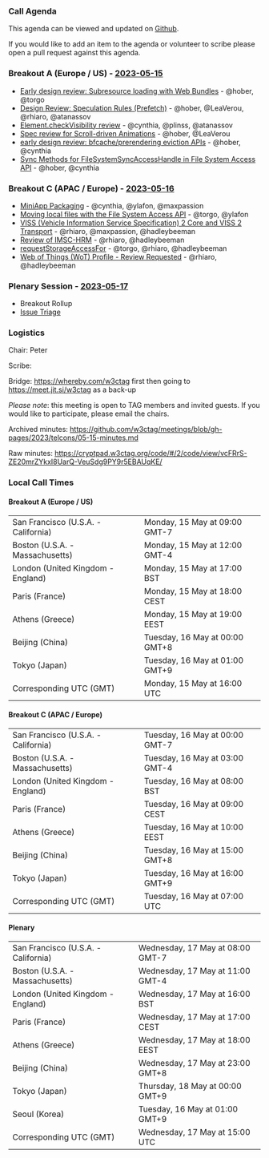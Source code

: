 ### Call Agenda

This agenda can be viewed and updated on [Github](https://github.com/w3ctag/meetings/blob/gh-pages/2023/telcons/05-15-agenda.md).

If you would like to add an item to the agenda or volunteer to scribe please open a pull request against this agenda.

### Breakout A (Europe / US) - [2023-05-15](https://www.timeanddate.com/worldclock/converter.html?iso=20230515T160000&p1=224&p2=43&p3=136&p4=195&p5=26&p6=33&p7=248&p8=235)

* [Early design review: Subresource loading with Web Bundles](https://github.com/w3ctag/design-reviews/issues/616) - @hober, @torgo
* [Design Review: Speculation Rules (Prefetch)](https://github.com/w3ctag/design-reviews/issues/721) - @hober, @LeaVerou, @rhiaro, @atanassov
* [Element.checkVisibility review](https://github.com/w3ctag/design-reviews/issues/734) - @cynthia, @plinss, @atanassov
* [Spec review for Scroll-driven Animations](https://github.com/w3ctag/design-reviews/issues/828) - @hober, @LeaVerou
* [early design review: bfcache/prerendering eviction APIs](https://github.com/w3ctag/design-reviews/issues/786) - @hober, @cynthia
* [Sync Methods for FileSystemSyncAccessHandle in File System Access API](https://github.com/w3ctag/design-reviews/issues/772) - @hober, @cynthia

### Breakout C (APAC / Europe) - [2023-05-16](https://www.timeanddate.com/worldclock/converter.html?iso=20230516T070000&p1=224&p2=43&p3=136&p4=195&p5=26&p6=33&p7=248&p8=235)

* [MiniApp Packaging](https://github.com/w3ctag/design-reviews/issues/762) - @cynthia, @ylafon, @maxpassion
* [Moving local files with the File System Access API](https://github.com/w3ctag/design-reviews/issues/805) - @torgo, @ylafon
* [VISS (Vehicle Information Service Specification) 2 Core and VISS 2 Transport](https://github.com/w3ctag/design-reviews/issues/768) - @rhiaro, @maxpassion, @hadleybeeman
* [Review of IMSC-HRM](https://github.com/w3ctag/design-reviews/issues/788) - @rhiaro, @hadleybeeman
* [requestStorageAccessFor](https://github.com/w3ctag/design-reviews/issues/808) - @torgo, @rhiaro, @hadleybeeman
* [Web of Things (WoT) Profile - Review Requested](https://github.com/w3ctag/design-reviews/issues/818) - @rhiaro, @hadleybeeman

### Plenary Session - [2023-05-17](https://www.timeanddate.com/worldclock/converter.html?iso=20230517T150000&p1=224&p2=43&p3=136&p4=195&p5=26&p6=33&p7=248&p8=235)

* Breakout Rollup
* [Issue Triage](https://github.com/w3ctag/design-reviews/issues?q=is%3Aissue+is%3Aopen+label%3A%22Progress%3A+untriaged%22)

### Logistics

Chair: Peter

Scribe:

Bridge: https://whereby.com/w3ctag first then going to https://meet.jit.si/w3ctag as a back-up

*Please note*: this meeting is open to TAG members and invited guests. If you would like to participate, please email the chairs.

Archived minutes: https://github.com/w3ctag/meetings/blob/gh-pages/2023/telcons/05-15-minutes.md

Raw minutes: https://cryptpad.w3ctag.org/code/#/2/code/view/vcFRrS-ZE20mrZYkxI8UarQ-VeuSdg9PY9r5EBAUqKE/


### Local Call Times

#### Breakout A (Europe / US)

<table>
<tr><td> San Francisco (U.S.A. - California) <td> Monday, 15 May at 09:00 GMT-7</td></tr>
<tr><td> Boston (U.S.A. - Massachusetts) <td> Monday, 15 May at 12:00 GMT-4</td></tr>
<tr><td> London (United Kingdom - England) <td> Monday, 15 May at 17:00 BST</td></tr>
<tr><td> Paris (France) <td> Monday, 15 May at 18:00 CEST</td></tr>
<tr><td> Athens (Greece) <td> Monday, 15 May at 19:00 EEST</td></tr>
<tr><td> Beijing (China) <td> Tuesday, 16 May at 00:00 GMT+8</td></tr>
<tr><td> Tokyo (Japan) <td> Tuesday, 16 May at 01:00 GMT+9</td></tr>
<tr><td> Corresponding UTC (GMT) <td> Monday, 15 May at 16:00 UTC</td></tr>
</table>

#### Breakout C (APAC / Europe)

<table>
<tr><td> San Francisco (U.S.A. - California) <td> Tuesday, 16 May at 00:00 GMT-7</td></tr>
<tr><td> Boston (U.S.A. - Massachusetts) <td> Tuesday, 16 May at 03:00 GMT-4</td></tr>
<tr><td> London (United Kingdom - England) <td> Tuesday, 16 May at 08:00 BST</td></tr>
<tr><td> Paris (France) <td> Tuesday, 16 May at 09:00 CEST</td></tr>
<tr><td> Athens (Greece) <td> Tuesday, 16 May at 10:00 EEST</td></tr>
<tr><td> Beijing (China) <td> Tuesday, 16 May at 15:00 GMT+8</td></tr>
<tr><td> Tokyo (Japan) <td> Tuesday, 16 May at 16:00 GMT+9</td></tr>
<tr><td> Corresponding UTC (GMT) <td> Tuesday, 16 May at 07:00 UTC</td></tr>
</table>

#### Plenary

<table>
<tr><td> San Francisco (U.S.A. - California) <td> Wednesday, 17 May at 08:00 GMT-7</td></tr>
<tr><td> Boston (U.S.A. - Massachusetts) <td> Wednesday, 17 May at 11:00 GMT-4</td></tr>
<tr><td> London (United Kingdom - England) <td> Wednesday, 17 May at 16:00 BST</td></tr>
<tr><td> Paris (France) <td> Wednesday, 17 May at 17:00 CEST</td></tr>
<tr><td> Athens (Greece) <td> Wednesday, 17 May at 18:00 EEST</td></tr>
<tr><td> Beijing (China) <td> Wednesday, 17 May at 23:00 GMT+8</td></tr>
<tr><td> Tokyo (Japan) <td> Thursday, 18 May at 00:00 GMT+9</td></tr>
<tr><td> Seoul (Korea) <td> Tuesday, 16 May at 01:00 GMT+9</td></tr>
<tr><td> Corresponding UTC (GMT) <td> Wednesday, 17 May at 15:00 UTC</td></tr>
</table>
